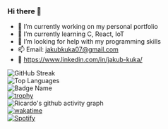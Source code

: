 ### Hi there 👋

- 🔭 I’m currently working on my personal portfolio
- 🌱 I’m currently learning C, React, IoT
- 🤔 I’m looking for help with my programming skills 
- 📫 Email: jakubkuka07@gmail.com
- 👀 https://www.linkedin.com/in/jakub-kuka/

![GitHub Streak](http://github-readme-streak-stats.herokuapp.com?user=kubista9)
<br>
![Top Languages](https://github-readme-stats.vercel.app/api/top-langs/?username=kubista9&layout=compact)
<br>
![Badge Name](https://img.shields.io/badge/label-message-color)
<br>
[![trophy](https://github-profile-trophy.vercel.app/?username=kubista9)](https://github.com/ryo-ma/github-profile-trophy)
<br>
![Ricardo's github activity graph](https://activity-graph.herokuapp.com/graph?username=kubista9&theme=xcode)
<br>
[![wakatime](https://wakatime.com/badge/user/your-wakatime-user-id.svg)](https://wakatime.com/@your-wakatime-user-id)
<br>
[![Spotify](https://novatorem.vercel.app/api/spotify)](https://open.spotify.com/user/yourspotifyuserid)



